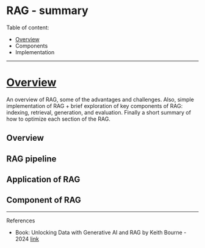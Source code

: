 # RAG - summary

 <a name = 'up'>Table of content:</a>
- [Overview](#overview)
- Components
- Implementation

---

# <a name = 'overview'>[Overview](#up)</a>
An overview of RAG, some of the advantages and challenges. Also, simple implementation of RAG + brief exploration of key components of RAG:  indexing, retrieval, generation, and evaluation. Finally a short summary of how to optimize each section of the RAG.

## Overview

## RAG pipeline

## Application of RAG

## Component of RAG





---
References
- Book: Unlocking Data with Generative AI and RAG by Keith Bourne - 2024 [link](https://github.com/PacktPublishing/Unlocking-Data-with-Generative-AI-and-RAG)
